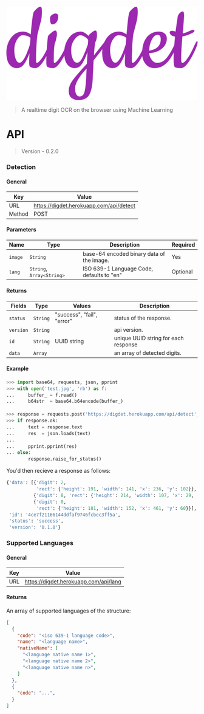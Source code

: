 ![](../.github/logo.png)
> A realtime digit OCR on the browser using Machine Learning

# API
> Version - 0.2.0

### Detection
#### General
| Key    | Value                                   |
|--------|-----------------------------------------|
| URL    | https://digdet.herokuapp.com/api/detect |
| Method | POST                                    |

#### Parameters
| Name    | Type                      | Description                               | Required |
|---------|---------------------------|-------------------------------------------|----------|
| `image` | `String`                  | base-64 encoded binary data of the image. | Yes      |
| `lang`  | `String`, `Array<String>` | ISO 639-1 Language Code, defaults to "en" | Optional |

#### Returns
| Fields    | Type     | Values                     | Description
|-----------|----------|----------------------------|------------
| `status`  | `String` | "success", "fail", "error" | status of the response.
| `version` | `String` |                            | api version.
| `id`      | `String` | UUID string                | unique UUID string for each response
| `data`    | `Array`  |                            | an array of detected digits.

#### Example
```python
>>> import base64, requests, json, pprint
>>> with open('test.jpg', 'rb') as f:
...     buffer_ = f.read()
...     b64str  = base64.b64encode(buffer_)

>>> response = requests.post('https://digdet.herokuapp.com/api/detect', { "image": b64str })
>>> if response.ok:
...     text = response.text
...     res  = json.loads(text)
...     
...     pprint.pprint(res)
... else:
        response.raise_for_status()
```

You'd then recieve a response as follows:

```python
{'data': [{'digit': 2,
           'rect': {'height': 191, 'width': 141, 'x': 236, 'y': 102}},
          {'digit': 8, 'rect': {'height': 214, 'width': 107, 'x': 29, 'y': 94}},
          {'digit': 0,
           'rect': {'height': 181, 'width': 152, 'x': 461, 'y': 60}}],
 'id': '4ce7f21166144ddfaf9746fcbec3ff5a',
 'status': 'success',
 'version': '0.1.0'}
```

### Supported Languages
#### General
| Key    | Value                                   |
|--------|-----------------------------------------|
| URL    | https://digdet.herokuapp.com/api/lang   |

#### Returns
An array of supported languages of the structure:
```json
[
  {
    "code": "<iso 639-1 language code>",
    "name": "<language name>",
    "nativeName": [
      "<language native name 1>",
      "<language native name 2>",
      "<language native name n>",
    ]
  },
  {
    "code": "...",
  }
]
```
